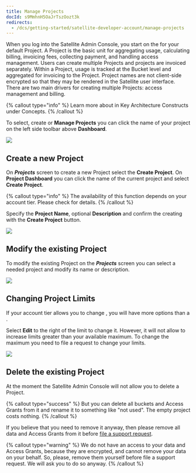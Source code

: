 ```yaml
---
title: Manage Projects
docId: s9MmhnH5OaJrTszOozt3k
redirects:
  - /dcs/getting-started/satellite-developer-account/manage-projects
---
```


When you log into the Satellite Admin Console, you start on the [](docId:k6QwBZM3hnzxkCuQxLOal) for your default Project. A Project is the basic unit for aggregating usage, calculating billing, invoicing fees, collecting payment, and handling access management. Users can create multiple Projects and projects are invoiced separately. Within a Project, usage is tracked at the Bucket level and aggregated for invoicing to the Project. Project names are not client-side encrypted so that they may be rendered in the Satellite user interface. There are two main drivers for creating multiple Projects: access management and billing.

{% callout type="info"  %}
Learn more about [](docId:M-5oxBinC6J1D-qSNjKYS)in Key Architecture Constructs under Concepts.
{% /callout %}

To select, create or **Manage Projects** you can click the name of your project on the left side toolbar above **Dashboard**.

![](https://archbee-image-uploads.s3.amazonaws.com/kv3plx2xmXcUGcVl4Lttj/zkBfEiBnAa8o6fA_2ZMiO_manage-01.png)

## Create a new Project

On **_Projects_** screen to create a new Project select the **Create Project**. On **Project Dashboard** you can click the name of the current project and select **Create Project**.

{% callout type="info"  %}
The availability of this function depends on your account tier. Please check [](docId:A4kUGYhfgGbVhlQ2ZHXVS) for details.
{% /callout %}

Specify the **Project Name**, optional **Description** and confirm the creating with the **Create Project** button.

![](https://archbee-image-uploads.s3.amazonaws.com/kv3plx2xmXcUGcVl4Lttj/DDXNF01IgUwZV8PqLrt3n_manage02.png)

## Modify the existing Project

To modify the existing Project on the **_Projects_** screen you can select a needed project and modify its name or description.

![](https://archbee-image-uploads.s3.amazonaws.com/kv3plx2xmXcUGcVl4Lttj/beljzrUkwGGXkjOMW7LMy_manage03.png)

## Changing Project Limits

If your account tier allows you to change [](docId:A4kUGYhfgGbVhlQ2ZHXVS), you will have more options than a [](docId:3QsPeVcuS4Buq5WWgFnRu).

Select **Edit** to the right of the limit to change it. However, it will not allow to increase limits greater than your available maximum. To change the maximum you need to file a [](docId:xe__i9r3jY1QWUR6RYgzd) request to change your limits.

![](https://archbee-image-uploads.s3.amazonaws.com/kv3plx2xmXcUGcVl4Lttj/GnLdZJSJOqBh_mqlH3lM0_manage04.png)

## Delete the existing Project

At the moment the Satellite Admin Console will not allow you to delete a Project.&#x20;

{% callout type="success"  %}
But you can delete all buckets and Access Grants from it and rename it to something like "not used". The empty project costs nothing.
{% /callout %}

If you believe that you need to remove it anyway, then please remove all data and Access Grants from it before [file a support request](https://supportdcs.storj.io/).

{% callout type="warning"  %}
We do not have an access to your data and Access Grants, because they are encrypted, and cannot remove your data on your behalf. So, please, remove them yourself before file a support request. We will ask you to do so anyway.
{% /callout %}
